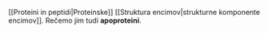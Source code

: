 [[Proteini in peptidi|Proteinske]] [[Struktura encimov|strukturne komponente encimov]]. Rečemo jim tudi **apoproteini**.